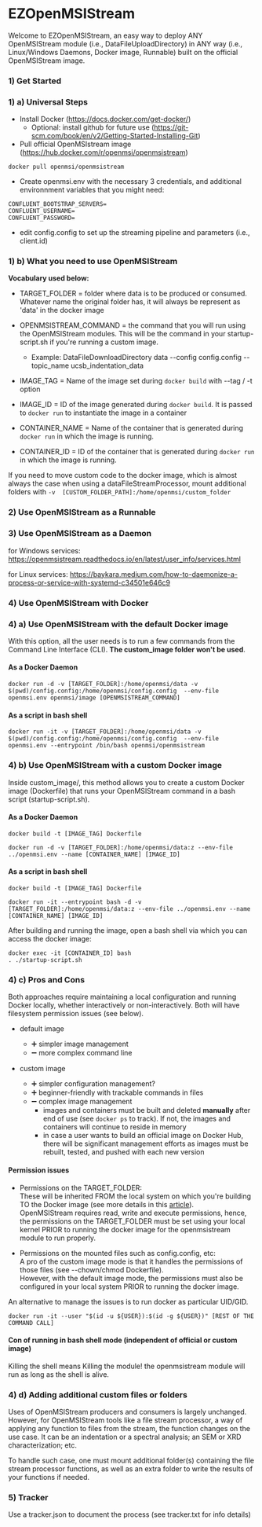 # EZOpenMSIStream

Welcome to EZOpenMSIStream, an easy way to deploy ANY OpenMSIStream module (i.e., DataFileUploadDirectory) in ANY way (i.e., Linux/Windows Daemons, Docker image, Runnable) built on the official OpenMSIStream image. <br>

### 1) Get Started
### 1) a) Universal Steps

- Install Docker (https://docs.docker.com/get-docker/)
  - Optional: install github for future use (https://git-scm.com/book/en/v2/Getting-Started-Installing-Git) 
- Pull official OpenMSIstream image (https://hub.docker.com/r/openmsi/openmsistream)

```
docker pull openmsi/openmsistream
```
- Create openmsi.env with the necessary 3 credentials, and additional environnment variables that you might need:

```
CONFLUENT_BOOTSTRAP_SERVERS=
CONFLUENT_USERNAME=
CONFLUENT_PASSWORD=
```

- edit config.config to set up the streaming pipeline and parameters (i.e., client.id)

### 1) b) What you need to use OpenMSIStream

**Vocabulary used below:** <br>
- TARGET_FOLDER = folder where data is to be produced or consumed. Whatever name the original folder has, it will always be represent as 'data' in the docker image <br> 
- OPENMSISTREAM_COMMAND = the command that you will run using the OpenMSIStream modules. This will be the command in your startup-script.sh if you're running a custom image. 
  - Example: DataFileDownloadDirectory data --config config.config --topic_name ucsb_indentation_data <br> 

- IMAGE_TAG = Name of the image set during ```docker build``` with --tag / -t option <br> 
- IMAGE_ID = ID of the image generated during ```docker build```. It is passed to ```docker run``` to instantiate the image in a container  <br> 
- CONTAINER_NAME = Name of the container that is generated during ```docker run``` in which the image is running. 
- CONTAINER_ID = ID of the container that is generated during ```docker run``` in which the image is running. 

If you need to move custom code to the docker image, which is almost always the case when using a dataFileStreamProcessor, mount additional folders with ```-v  [CUSTOM_FOLDER_PATH]:/home/openmsi/custom_folder```

### 2) Use OpenMSIStream as a Runnable

### 3) Use OpenMSIStream as a Daemon

for Windows services: https://openmsistream.readthedocs.io/en/latest/user_info/services.html
 
for Linux services: https://baykara.medium.com/how-to-daemonize-a-process-or-service-with-systemd-c34501e646c9

### 4) Use OpenMSIStream with Docker
### 4) a) Use OpenMSIStream with the default Docker image

With this option, all the user needs is to run a few commands from the Command Line Interface (CLI).
**The custom_image folder won't be used**.

#### As a Docker Daemon

```
docker run -d -v [TARGET_FOLDER]:/home/openmsi/data -v $(pwd)/config.config:/home/openmsi/config.config  --env-file openmsi.env openmsi/image [OPENMSISTREAM_COMMAND]
```

#### As a script in bash shell

```
docker run -it -v [TARGET_FOLDER]:/home/openmsi/data -v $(pwd)/config.config:/home/openmsi/config.config  --env-file openmsi.env --entrypoint /bin/bash openmsi/openmsistream

```

### 4) b) Use OpenMSIStream with a custom Docker image

Inside custom_image/, this method allows you to create a custom Docker image (Dockerfile) that runs your OpenMSIStream command in a bash script (startup-script.sh).

#### As a Docker Daemon

```
docker build -t [IMAGE_TAG] Dockerfile

docker run -d -v [TARGET_FOLDER]:/home/openmsi/data:z --env-file ../openmsi.env --name [CONTAINER_NAME] [IMAGE_ID]
```

#### As a script in bash shell 

```
docker build -t [IMAGE_TAG] Dockerfile

docker run -it --entrypoint bash -d -v [TARGET_FOLDER]:/home/openmsi/data:z --env-file ../openmsi.env --name [CONTAINER_NAME] [IMAGE_ID]
```

After building and running the image, open a bash shell via which you can access the docker image: <br>

```
docker exec -it [CONTAINER_ID] bash
. ./startup-script.sh
```

### 4) c) Pros and Cons

Both approaches require maintaining a local configuration and running Docker locally, whether interactively or non-interactively. Both will have filesystem permission issues (see below).

- default image
  - :heavy_plus_sign: simpler image management
  - :heavy_minus_sign: more complex command line

- custom image
  - :heavy_plus_sign: simpler configuration management?
  - :heavy_plus_sign: beginner-friendly with trackable commands in files
  - :heavy_minus_sign: complex image management
    - images and containers must be built and deleted **manually** after end of use (see ```docker ps``` to track). If not, the images and containers will continue to reside in memory 
    - in case a user wants to build an official image on Docker Hub, there will be significant management efforts as images must be rebuilt, tested, and pushed with each new version

#### Permission issues

- Permissions on the TARGET_FOLDER: <br>
These will be inherited FROM the local system on which you're building TO the Docker image (see more details in this [article](https://medium.com/@mccode/understanding-how-uid-and-gid-work-in-docker-containers-c37a01d01cf)). <br>
OpenMSIStream requires read, write and execute permissions, hence, the permissions on the TARGET_FOLDER must be set using your local kernel PRIOR to running the docker image for the openmsistream module to run properly. 

- Permissions on the mounted files such as config.config, etc: <br>
A pro of the custom image mode is that it handles the permissions of those files (see --chown/chmod Dockerfile). <br> 
However, with the default image mode, the permissions must also be configured in your local system PRIOR to running the docker image. 

An alternative to manage the issues is to run docker as particular UID/GID.

```docker run -it --user "$(id -u ${USER}):$(id -g ${USER})" [REST OF THE COMMAND CALL]```



#### Con of running in bash shell mode (independent of official or custom image)

Killing the shell means Killing the module! the openmsistream module will run as long as the shell is alive. 

### 4) d) Adding additional custom files or folders 

Uses of OpenMSIStream producers and consumers is largely unchanged. However, for OpenMSIStream tools like a file stream processor, a way of applying any function to files from the stream, the function changes on the use case. It can be an indentation or a spectral analysis; an SEM or XRD characterization; etc. <br>

To handle such case, one must mount additional folder(s) containing the file stream processor functions, as well as an extra folder to write the results of your functions if needed. 

### 5) Tracker

Use a tracker.json to document the process (see tracker.txt for info details)